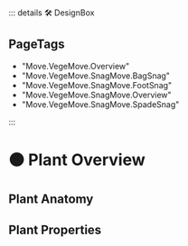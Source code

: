 ::: details 🛠 <dev>DesignBox</dev> 

<h2>PageTags</h2>

- "Move.VegeMove.Overview"
- "Move.VegeMove.SnagMove.BagSnag"
- "Move.VegeMove.SnagMove.FootSnag"
- "Move.VegeMove.SnagMove.Overview"
- "Move.VegeMove.SnagMove.SpadeSnag"

:::

# 🟠 <move>Plant Overview</move>

## Plant Anatomy

## Plant Properties